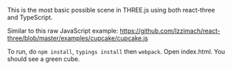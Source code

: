 This is the most basic possible scene in THREE.js using both react-three and TypeScript.

Similar to this raw JavaScript example:
https://github.com/Izzimach/react-three/blob/master/examples/cupcake/cupcake.js

To run, do `npm install`, `typings install` then `webpack`.  Open index.html.  You should see a green cube.